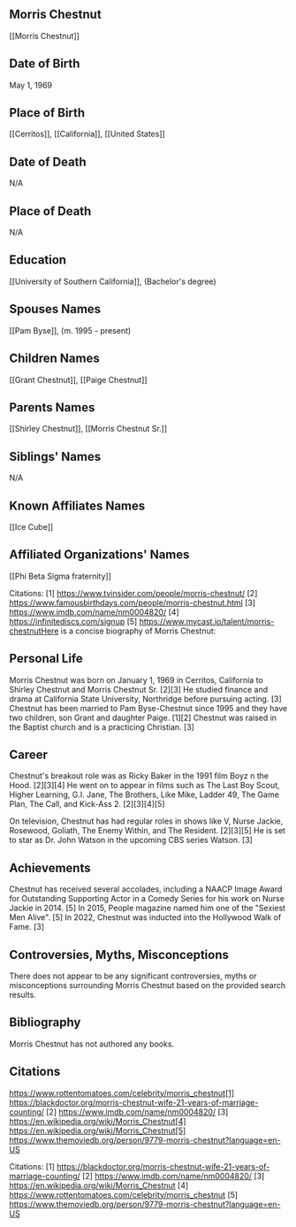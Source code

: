 ## Morris Chestnut
[[Morris Chestnut]]

## Date of Birth
May 1, 1969

## Place of Birth
[[Cerritos]], [[California]], [[United States]]

## Date of Death
N/A

## Place of Death
N/A

## Education
[[University of Southern California]], (Bachelor's degree)

## Spouses Names
[[Pam Byse]], (m. 1995 - present)

## Children Names
[[Grant Chestnut]], [[Paige Chestnut]]

## Parents Names
[[Shirley Chestnut]], [[Morris Chestnut Sr.]]

## Siblings' Names
N/A

## Known Affiliates Names
[[Ice Cube]]

## Affiliated Organizations' Names
[[Phi Beta Sigma fraternity]]

Citations:
[1] https://www.tvinsider.com/people/morris-chestnut/
[2] https://www.famousbirthdays.com/people/morris-chestnut.html
[3] https://www.imdb.com/name/nm0004820/
[4] https://infinitediscs.com/signup
[5] https://www.mycast.io/talent/morris-chestnutHere is a concise biography of Morris Chestnut:

## Personal Life
Morris Chestnut was born on January 1, 1969 in Cerritos, California to Shirley Chestnut and Morris Chestnut Sr. [2][3] He studied finance and drama at California State University, Northridge before pursuing acting. [3] Chestnut has been married to Pam Byse-Chestnut since 1995 and they have two children, son Grant and daughter Paige. [1][2] Chestnut was raised in the Baptist church and is a practicing Christian. [3]

## Career
Chestnut's breakout role was as Ricky Baker in the 1991 film Boyz n the Hood. [2][3][4] He went on to appear in films such as The Last Boy Scout, Higher Learning, G.I. Jane, The Brothers, Like Mike, Ladder 49, The Game Plan, The Call, and Kick-Ass 2. [2][3][4][5] 

On television, Chestnut has had regular roles in shows like V, Nurse Jackie, Rosewood, Goliath, The Enemy Within, and The Resident. [2][3][5] He is set to star as Dr. John Watson in the upcoming CBS series Watson. [3]

## Achievements
Chestnut has received several accolades, including a NAACP Image Award for Outstanding Supporting Actor in a Comedy Series for his work on Nurse Jackie in 2014. [5] In 2015, People magazine named him one of the "Sexiest Men Alive". [5] In 2022, Chestnut was inducted into the Hollywood Walk of Fame. [3]

## Controversies, Myths, Misconceptions
There does not appear to be any significant controversies, myths or misconceptions surrounding Morris Chestnut based on the provided search results.

## Bibliography
Morris Chestnut has not authored any books.

## Citations 
https://www.rottentomatoes.com/celebrity/morris_chestnut[1] https://blackdoctor.org/morris-chestnut-wife-21-years-of-marriage-counting/
[2] https://www.imdb.com/name/nm0004820/
[3] https://en.wikipedia.org/wiki/Morris_Chestnut[4] https://en.wikipedia.org/wiki/Morris_Chestnut[5] https://www.themoviedb.org/person/9779-morris-chestnut?language=en-US

Citations:
[1] https://blackdoctor.org/morris-chestnut-wife-21-years-of-marriage-counting/
[2] https://www.imdb.com/name/nm0004820/
[3] https://en.wikipedia.org/wiki/Morris_Chestnut
[4] https://www.rottentomatoes.com/celebrity/morris_chestnut
[5] https://www.themoviedb.org/person/9779-morris-chestnut?language=en-US